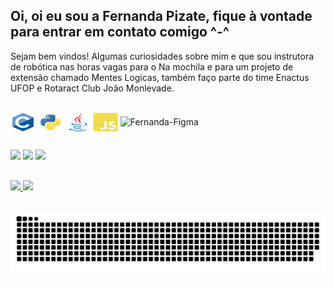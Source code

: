 ## Oi, oi eu sou a Fernanda Pizate, fique à vontade para entrar em contato comigo ^-^

Sejam bem vindos!
Algumas curiosidades sobre mim e que sou instrutora de robótica nas horas vagas para o Na mochila e para um projeto de extensão chamado Mentes Logicas,
também faço parte do time Enactus UFOP e Rotaract Club João Monlevade. 



<div style="display: inline_block"><br>
  <img align="center" alt="Fernanda-C" height="30" width="40" src="https://raw.githubusercontent.com/devicons/devicon/master/icons/c/c-original.svg">
  <img align="center" alt="Fernanda-Python" height="30" width="40" src="https://raw.githubusercontent.com/devicons/devicon/master/icons/python/python-original.svg">
  <img align="center" alt="Fernanda-Java" height="30" width="40" src="https://raw.githubusercontent.com/devicons/devicon/master/icons/java/java-original.svg">
  <img align="center" alt="Fernanda-Js" height="30" width="40" src="https://raw.githubusercontent.com/devicons/devicon/master/icons/javascript/javascript-plain.svg">
  <img align="center" alt="Fernanda-Figma" height="30" width="40" src="https://designimador.com.br/wp-content/uploads/2022/09/figma-759x500.png.webp"
  
  
  
</div>
  
  ##
 
<div> 
  <a href="https://www.instagram.com/fernandapizate/" target="_blank"><img src="https://img.shields.io/badge/-Instagram-%23E4405F?style=for-the-badge&logo=instagram&logoColor=white" target="_blank"></a>
  <a href = "mailto:fernandapizateteles@gmail.com"><img src="https://img.shields.io/badge/-Gmail-%23333?style=for-the-badge&logo=gmail&logoColor=white" target="_blank"></a>
  <a href="https://www.linkedin.com/in/fernandapizate/" target="_blank"><img src="https://img.shields.io/badge/-LinkedIn-%230077B5?style=for-the-badge&logo=linkedin&logoColor=white" target="_blank">
  </a> 
   <!--<a ><img src="https://img.shields.io/badge/Discord-7289DA?style=for-the-badge&logo=discord&logoColor=white"></a>  -->
</div>


##


 <div>
  <a href="https://github.com/Pizate">
  <img height="150em" src="https://github-readme-stats.vercel.app/api?username=Pizate&show_icons=true&theme=dracula&include_all_commits=true&count_private=true"/>
  <img height="150em" src="https://github-readme-stats.vercel.app/api/top-langs/?username=Pizate&layout=compact&langs_count=16&theme=dracula"/>
</div>


##


![Snake animation](https://raw.githubusercontent.com/Pizate/Pizate/output/github-contribution-grid-snake-dark.svg)

